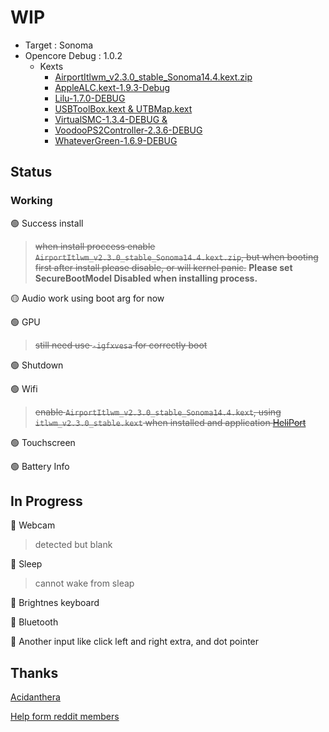 # WIP
- Target : Sonoma
- Opencore Debug : 1.0.2
  - Kexts
    - [AirportItlwm_v2.3.0_stable_Sonoma14.4.kext.zip](https://github.com/OpenIntelWireless/itlwm/releases/download/v2.3.0/AirportItlwm_v2.3.0_stable_Sonoma14.4.kext.zip)
    - [AppleALC.kext-1.9.3-Debug](https://github.com/dortania/build-repo/releases/download/AppleALC-dfeb479/AppleALC-1.9.3-DEBUG.zip)
    - [Lilu-1.7.0-DEBUG](https://github.com/dortania/build-repo/releases/download/Lilu-42326bd/Lilu-1.7.0-DEBUG.zip)
    - [USBToolBox.kext & UTBMap.kext](https://github.com/USBToolBox/tool/releases/tag/0.2)
    - [VirtualSMC-1.3.4-DEBUG & ](https://github.com/dortania/build-repo/releases/download/VirtualSMC-c6da306/VirtualSMC-1.3.4-DEBUG.zip)
    - [VoodooPS2Controller-2.3.6-DEBUG](https://github.com/dortania/build-repo/releases/download/VoodooPS2-80e0171/VoodooPS2Controller-2.3.6-DEBUG.zip)
    - [WhateverGreen-1.6.9-DEBUG](https://github.com/dortania/build-repo/releases/download/WhateverGreen-9818f96/WhateverGreen-1.6.9-DEBUG.zip)
   
## Status
### Working

🟢 Success install
> ~~when install proccess enable `AirportItlwm_v2.3.0_stable_Sonoma14.4.kext.zip`, but when booting first after install please disable, or will kernel panic.~~
<strong>Please set SecureBootModel Disabled when installing process.</strong>

🟡 Audio work using boot arg for now

🟢 GPU

> ~~still need use `-igfxvesa` for correctly boot~~

🟢 Shutdown

🟢 Wifi

> ~~enable `AirportItlwm_v2.3.0_stable_Sonoma14.4.kext`, using `itlwm_v2.3.0_stable.kext` when installed and application [HeliPort](https://github.com/OpenIntelWireless/HeliPort)~~

🟢 Touchscreen

🟢 Battery Info


## In Progress

🔴 Webcam

> detected but blank

🔴 Sleep 

> cannot wake from sleap

🔴 Brightnes keyboard

🔴 Bluetooth

🔴 Another input like click left and right extra, and dot pointer

## Thanks
[Acidanthera](https://github.com/acidanthera "Acidanthera")

[Help form reddit members](https://www.reddit.com/r/hackintosh/comments/1gr2dbl/can_anyone_help_with_tecra_x40f_laptop/ "Help form reddit members")
